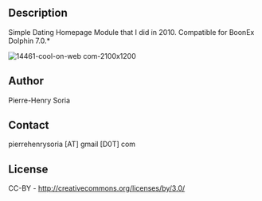 ## Description

Simple Dating Homepage Module that I did in 2010. Compatible for BoonEx Dolphin 7.0.*

![14461-cool-on-web com-2100x1200](https://cloud.githubusercontent.com/assets/1325411/16821332/957e55a4-494d-11e6-87a5-53393c1fcb81.jpg)



## Author

Pierre-Henry Soria


## Contact

pierrehenrysoria [AT] gmail [D0T] com


## License

CC-BY - http://creativecommons.org/licenses/by/3.0/

